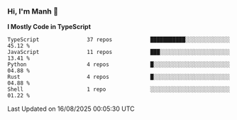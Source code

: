 ### Hi, I'm Manh 👋

<!--START_SECTION:waka-->
**I Mostly Code in TypeScript** 

```text
TypeScript               37 repos            ███████████░░░░░░░░░░░░░░   45.12 % 
JavaScript               11 repos            ███░░░░░░░░░░░░░░░░░░░░░░   13.41 % 
Python                   4 repos             █░░░░░░░░░░░░░░░░░░░░░░░░   04.88 % 
Rust                     4 repos             █░░░░░░░░░░░░░░░░░░░░░░░░   04.88 % 
Shell                    1 repo              ░░░░░░░░░░░░░░░░░░░░░░░░░   01.22 % 
```




 Last Updated on 16/08/2025 00:05:30 UTC
<!--END_SECTION:waka-->
